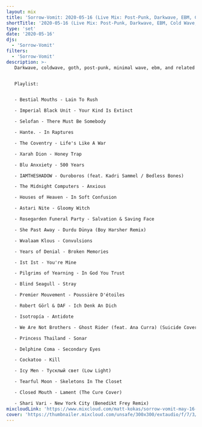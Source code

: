 ```yaml
---
layout: mix
title: 'Sorrow-Vomit: 2020-05-16 (Live Mix: Post-Punk, Darkwave, EBM, Cold Wave, Synth, Goth)'
shortTitle: '2020-05-16 (Live Mix: Post-Punk, Darkwave, EBM, Cold Wave, Synth, Goth)'
type: 'set'
date: '2020-05-16'
djs:
  - 'Sorrow-Vomit'
filters:
  - 'Sorrow-Vomit'
description: >-
   Darkwave, coldwave, goth, post-punk, minimal wave, ebm, and related releases from 2020...


   Playlist:


   - Bestial Mouths - Lain To Rush

   - Imperial Black Unit - Your Kind Is Extinct

   - Selofan - There Must Be Somebody

   - Hante. - In Raptures

   - The Coventry - Life's Like A War

   - Xarah Dion - Honey Trap

   - Blu Anxxiety - 500 Years

   - IAMTHESHADOW - Ouroboros (feat. Kadri Sammel / Bedless Bones)

   - The Midnight Computers - Anxious

   - Houses of Heaven - In Soft Confusion

   - Astari Nite - Gloomy Witch

   - Rosegarden Funeral Party - Salvation & Saving Face

   - She Past Away - Durdu Dünya (Boy Harsher Remix)

   - Wvalaam Klous - Convulsions

   - Years of Denial - Broken Memories

   - Ist Ist - You're Mine

   - Pilgrims of Yearning - In God You Trust

   - Blind Seagull - Stray

   - Premier Mouvement - Poussière D'étoiles

   - Robert Görl & DAF - Ich Denk An Dich

   - Isotropía - Antidote

   - We Are Not Brothers - Ghost Rider (feat. Ana Curra) (Suicide Cover)

   - Princess Thailand - Sonar

   - Delphine Coma - Secondary Eyes

   - Cockatoo - Kill

   - Icy Men - Тусклый свет (Low Light)

   - Tearful Moon - Skeletons In The Closet

   - Closed Mouth - Lament (The Cure Cover)

   - Shari Vari - New York City (Benedikt Frey Remix)
mixcloudLink: 'https://www.mixcloud.com/matt-kokas/sorrow-vomit-may-16-2020'
cover: 'https://thumbnailer.mixcloud.com/unsafe/300x300/extaudio/f/7/3/b/85f8-c2d7-484c-b512-8bf892ce5289'
---
```

